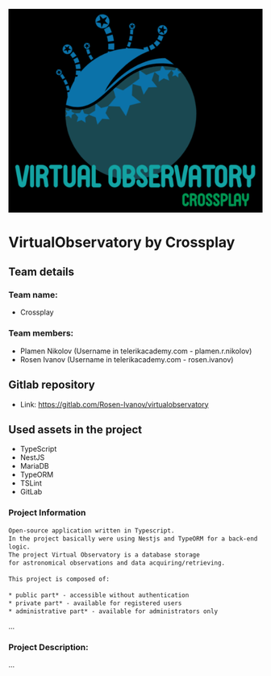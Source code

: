 ![logo](src/public/images/Crossplay.png)
# VirtualObservatory by Crossplay
## Team details
### Team name: 
- Crossplay
### Team members: 
- Plamen Nikolov (Username in telerikacademy.com - plamen.r.nikolov)
- Rosen Ivanov (Username in telerikacademy.com - rosen.ivanov)
## Gitlab repository 
- Link: https://gitlab.com/Rosen-Ivanov/virtualobservatory
## Used assets in the project
- TypeScript
- NestJS
- MariaDB
- TypeORM
- TSLint
- GitLab
### Project Information
    Open-source application written in Typescript.
    In the project basically were using Nestjs and TypeORM for a back-end logic. 
    The project Virtual Observatory is a database storage 
    for astronomical observations and data acquiring/retrieving. 
    
    This project is composed of:

    * public part* - accessible without authentication
    * private part* - available for registered users
    * administrative part* - available for administrators only

...
### Project Description:
...